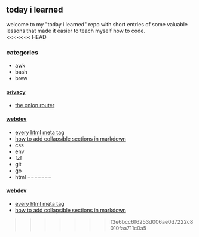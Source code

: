 ## today i learned 
welcome to my "today i learned" repo with short entries of some valuable lessons that made it easier to teach myself how to code. 
<br>
<<<<<<< HEAD
### categories 
- awk
- bash
- brew
#### [privacy](./hacking)
  - [the onion router](hacking/tor.md)
#### [webdev](./webdev)  
  - [every html meta tag](webdev/html-meta-tags.md) 
  - [how to add collapsible sections in markdown](webdev/markdown-details-collapsible.md) 
  - css 
- env
- fzf
- git
- go
- html
=======

#### [webdev](#webdev)  
- [every html meta tag](webdev/html-meta-tags.md) 
- [how to add collapsible sections in markdown](webdev/markdown-details-collapsible.md) 

>>>>>>> f3e6bcc6f6253d006ae0d7222c8010faa711c0a5






